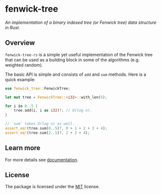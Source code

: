 # fenwick-tree

_An implementation of a binary indexed tree (or Fenwick tree) data structure in Rust._

## Overview

`fenwick-tree-rs` is a simple yet useful implementation of the Fenwick tree that can be used as a building block in some of the algorithms (e.g. weighted random).

The basic API is simple and consists of `add` and `sum` methods. Here is a quick example:
```rust
use fenwick_tree::FenwickTree;

let mut tree = FenwickTree::<i32>::with_len(5);

for i in 0..5 {
    tree.add(i, i as i32)?; // O(log n).
}

// `sum` takes O(log n) as well.
assert_eq!(tree.sum(0..5)?, 0 + 1 + 2 + 3 + 4);
assert_eq!(tree.sum(2..5)?, 2 + 3 + 4);
```

## Learn more

For more details see [documentation](https://docs.rs/fenwick_tree/0.1.0/fenwick_tree).

## License

The package is licensed under the [MIT](https://github.com/JoshuaLight/fenwick-tree-rs/blob/master/LICENSE) license.
